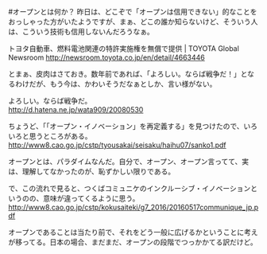 #オープンとは何か？
昨日は、どこぞで「オープンは信用できない」的なことをおっしゃった方がいたようですが、まぁ、どこの誰か知らないけど、そういう人は、こういう技術も信用しないんだろうなぁ。

トヨタ自動車、燃料電池関連の特許実施権を無償で提供 | TOYOTA Global Newsroom
http://newsroom.toyota.co.jp/en/detail/4663446

とまぁ、皮肉はさておき。数年前であれば、「よろしい。ならば戦争だ！」となるわけだが、もう今は、かわいそうだなぁとしか、言い様がない。

よろしい。ならば戦争だ。  
http://d.hatena.ne.jp/wata909/20080530

ちょうど、「「オープン・イノベーション」を再定義する」を見つけたので、いろいろと思うところがある。  
http://www8.cao.go.jp/cstp/tyousakai/seisaku/haihu07/sanko1.pdf

オープンとは、パラダイムなんだ。自分で、オープン、オープン言ってて、実は、理解してなかったのが、恥ずかしい限りである。

で、この流れで見ると、つくばコミュニケのインクルーシブ・イノベーションというのの、意味が違ってくるように思う。  
http://www8.cao.go.jp/cstp/kokusaiteki/g7_2016/20160517communique_jp.pdf

オープンであることは当たり前で、それをどう一般に広げるかということに考えが移ってる。日本の場合、まだまだ、オープンの段階でつっかかてる訳だけど。
